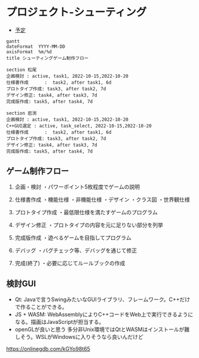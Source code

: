 # プロジェクト-シューティング

- [予定](#予定)
```mermaid
gantt
dateFormat  YYYY-MM-DD
axisFormat  %m/%d
title シューティングゲーム制作フロー

section 松尾
企画検討 : active, task1, 2022-10-15,2022-10-20
仕様書作成      :  task2, after task1, 6d
プロトタイプ作成: task3, after task2, 7d
デザイン修正: task4, after task3, 7d
完成版作成: task5, after task4, 7d

section 岩渕
企画検討 : active, task1, 2022-10-15,2022-10-20
C++GUI選定 : active, task_select, 2022-10-15,2022-10-20
仕様書作成      :  task2, after task1, 6d
プロトタイプ作成: task3, after task2, 7d 
デザイン修正: task4, after task3, 7d
完成版作成: task5, after task4, 7d
```
## ゲーム制作フロー
1. 企画・検討
・パワーポイント5枚程度でゲームの説明

2. 仕様書作成
・機能仕様
・非機能仕様
・デザイン
・クラス図
・世界観仕様

3. プロトタイプ作成
・最低限仕様を満たすゲームのプログラム

4. デザイン修正
・プロトタイプの内容を元に足りない部分を列挙

5. 完成版作成
・遊べるゲームを目指してプログラム

6. デバッグ
・バグチェック等、デバッグを通じて修正

7. 完成(終了)
・必要に応じてルールブックの作成

## 検討GUI
* Qt: Javaで言うSwingみたいなGUIライブラリ、フレームワーク。C++だけで作ることができる。
* JS + WASM: WebAssemblyによりC++コードをWeb上で実行できるようになる。描画はJavaScriptが担当する。
* openGLが良いと思う
多分非Unix環境ではQtとWASMはインストールが難しそう。WSLがWindowsに入りそうなら良いんだけど

https://onlinegdb.com/kGYo98t65
